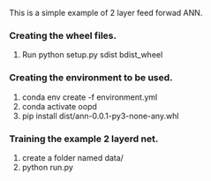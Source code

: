 This is a simple example of 2 layer feed forwad ANN.

### Creating the wheel files. 

1. Run python setup.py sdist bdist_wheel

### Creating the environment to be used. 

1. conda env create -f environment.yml
2. conda activate oopd
3. pip install dist/ann-0.0.1-py3-none-any.whl


### Training the example 2 layerd net. 

1. create a folder named data/
2. python run.py